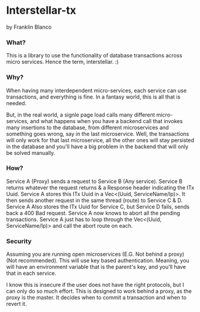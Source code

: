 # Interstellar-tx
by Franklin Blanco

### What?
This is a library to use the functionality of database transactions across micro services. Hence the term, interstellar. :)

### Why?
When having many interdependent micro-services, each service can use transactions, and everything is fine. In a fantasy world, this is all that is needed.

But, in the real world, a signle page load calls many different micro-services, and what happens when you have a backend call that invokes many insertions to the database, from different microservices and something goes wrong, say in the last microservice. Well, the transactions will only work for that last microservice, all the other ones will stay persisted in the database and you'll have a big problem in the backend that will only be solved manually.

### How?
Service A (Proxy) sends a request to Service B (Any service). Service B returns whatever the request returns & a Response header indicating the ITx Uuid.
Service A stores this ITx Uuid in a Vec<(Uuid, ServiceName/Ip)>. It then sends another request in the same thread (route) to Service C & D. 
Service A Also stores the ITx Uuid for Service C, but Service D fails, sends back a 400 Bad request. Service A now knows to abort all the pending transactions.
Service A just has to loop through the Vec<(Uuid, ServiceName/Ip)> and call the abort route on each.

### Security
Assuming you are running open microservices (E.G. Not behind a proxy) (Not recommended). 
This will use key based authentication. Meaning, you will have an environment variable that is the parent's key, and you'll have that in each service.

I know this is insecure if the user does not have the right protocols, but I can only do so much effort. This is designed to work behind a proxy, as the proxy is the master. It decides when to commit a transaction and when to revert it.